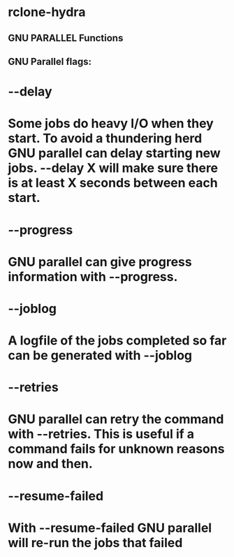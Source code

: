 # rclone-hydra

## GNU PARALLEL Functions

## GNU Parallel flags:
# --delay
# Some jobs do heavy I/O when they start. To avoid a thundering herd GNU parallel can delay starting new jobs. --delay X will make sure there is at least X seconds between each start.
# --progress
# GNU parallel can give progress information with --progress.
# --joblog
# A logfile of the jobs completed so far can be generated with --joblog
# --retries
# GNU parallel can retry the command with --retries. This is useful if a command fails for unknown reasons now and then.
# --resume-failed
# With --resume-failed GNU parallel will re-run the jobs that failed
